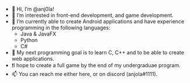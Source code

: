 - 👋 Hi, I’m @anj0la!
- 👀 I’m interested in front-end development, and game development.
- 🌱 I’m currently able to create Android applications and have experience programming in the following languages: 
  -  Java & JavaFX
  -  Python
  -  C#
- 💞️ My next programming goal is to learn C, C++ and to be able to create web applications.
- ❗I hope to create a full game by the end of my undergraduae program.
- 📫 You can reach me either here, or on discord (anjola#1111).

<!---
anj0la/anj0la is a ✨ special ✨ repository because its `README.md` (this file) appears on your GitHub profile.
You can click the Preview link to take a look at your changes.
--->
